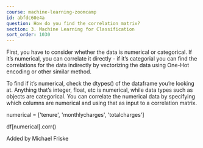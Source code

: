 ```yaml
---
course: machine-learning-zoomcamp
id: abfdc60e4a
question: How do you find the correlation matrix?
section: 3. Machine Learning for Classification
sort_order: 1030
---
```


First, you have to consider whether the data is numerical or categorical. If it’s numerical, you can correlate it directly - if it’s categorial you can find the correlations for the data indirectly by vectorizing the data using One-Hot encoding or other similar method.

To find if it’s numerical, check the dtypes() of the dataframe you’re looking at. Anything that’s integer, float, etc is numerical, while data types such as objects are categorical. You can correlate the numerical data by specifying which columns are numerical and using that as input to a correlation matrix.

numerical = ['tenure', 'monthlycharges', 'totalcharges']

df[numerical].corr()

Added by Michael Friske

